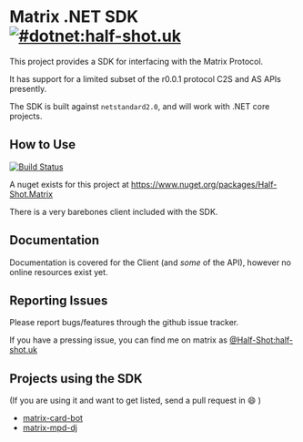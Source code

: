 # Matrix .NET SDK [![#dotnet:half-shot.uk](https://img.shields.io/matrix/dotnet:half-shot.uk.svg?server_fqdn=matrix.half-shot.uk&label=%23dotnet:half-shot.uk&logo=matrix)](https://matrix.to/#/#dotnet:half-shot.uk)

This project provides a SDK for interfacing with the Matrix Protocol.

It has support for a limited subset of the r0.0.1 protocol C2S and AS APIs presently.

The SDK is built against `netstandard2.0`, and will work with .NET core projects.

## How to Use

[![Build Status](https://travis-ci.org/Half-Shot/matrix-dotnet-sdk.svg?branch=dotnet-core)](https://travis-ci.org/Half-Shot/matrix-dotnet-sdk)

A nuget exists for this project at https://www.nuget.org/packages/Half-Shot.Matrix

There is a very barebones client included with the SDK.

## Documentation

Documentation is covered for the Client (and *some* of the API), however no online resources exist yet.

## Reporting Issues

Please report bugs/features through the github issue tracker.

If you have a pressing issue, you can find me on matrix as [@Half-Shot:half-shot.uk](https://matrix.to/#/@Half-Shot:half-shot.uk)

## Projects using the SDK

(If you are using it and want to get listed, send a pull request in :smile: )

- [matrix-card-bot](https://github.com/Half-Shot/matrix-card-bot)
- [matrix-mpd-dj](https://github.com/Half-Shot/matrix-mpd-dj)
